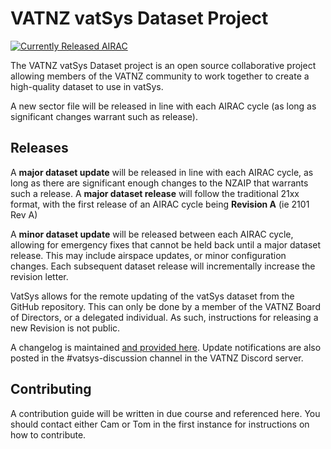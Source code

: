 # VATNZ vatSys Dataset Project

[![Currently Released AIRAC](https://img.shields.io/badge/Currently%20Released%20AIRAC-2014A-blue)](https://github.com/vatnz-dev/new-zealand-dataset)

The VATNZ vatSys Dataset project is an open source collaborative project allowing members of the VATNZ community to work together to create a high-quality dataset to use in vatSys.

A new sector file will be released in line with each AIRAC cycle (as long as significant changes warrant such as release). 

## Releases

A **major dataset update** will be released in line with each AIRAC cycle, as long as there are significant enough changes to the NZAIP that warrants such a release. A **major dataset release** will follow the traditional 21xx format, with the first release of an AIRAC cycle being **Revision A** (ie 2101 Rev A)

A **minor dataset update** will be released between each AIRAC cycle, allowing for emergency fixes that cannot be held back until a major dataset release. This may include airspace updates, or minor configuration changes. Each subsequent dataset release will incrementally increase the revision letter.

VatSys allows for the remote updating of the vatSys dataset from the GitHub repository. This can only be done by a member of the VATNZ Board of Directors, or a delegated individual. As such, instructions for releasing a new Revision is not public.

A changelog is maintained [and provided here](.github/CHANGELOG.md). Update notifications are also posted in the #vatsys-discussion channel in the VATNZ Discord server.

## Contributing

A contribution guide will be written in due course and referenced here. You should contact either Cam or Tom in the first instance for instructions on how to contribute. 

